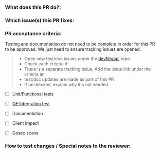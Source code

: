 ### What does this PR do?:
<!-- _Summarize the changes_ -->

### Which issue(s) this PR fixes:
<!-- _Link to github issue(s)_ -->

### PR acceptance criteria:
Testing and documentation do not need to be complete in order for this PR to be approved. We just need to ensure tracking issues are opened.

> - Open new test/doc issues under the [devfile/api](https://github.com/devfile/api/issues) repo
> - Check each criteria if:
>  - There is a separate tracking issue. Add the issue link under the criteria
>  **or**
>  - test/doc updates are made as part of this PR
> -  If unchecked, explain why it's not needed


- [ ] Unit/Functional tests

  <!-- _These are run as part of the PR workflow, ensure they are updated_ -->

- [ ] [QE Integration test](https://github.com/devfile/integration-tests) 

  <!--  _Do we need to verify integration with ODO and Openshift console?_ -->

- [ ] Documentation 

   <!-- _This includes product docs and READMEs._ -->

- [ ] Client Impact

  <!-- _Do we have anything that can break our clients?  If so, open a notifying issue_ -->

- [ ] Gosec scans
  <!-- _Review scan results from the PR by downloading the `gosec-results` artifact. Fix all MEDIUM and higher findings and/or annotate a finding per gosec instructions: https://github.com/securego/gosec#annotating-code to address why a finding is not a security issue_ -->


### How to test changes / Special notes to the reviewer:
